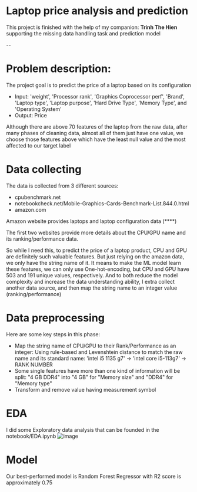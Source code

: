 # Laptop price analysis and prediction
This project is finished with the help of my companion: **Trinh The Hien** supporting the missing data handling task and prediction model

--
# Problem description:
The project goal is to predict the price of a laptop based on its configuration

- Input: 'weight', 'Processor rank', 'Graphics Coprocessor perf', 'Brand', 'Laptop type', 'Laptop purpose', 'Hard Drive Type', 'Memory Type', and 'Operating System'
- Output: Price

Although there are above 70 features of the laptop from the raw data, after many phases of cleaning data, almost all of them just have one value, we choose those features above which have the least null value and the most affected to our target label

# Data collecting
The data is collected from 3 different sources:
- cpubenchmark.net
- notebookcheck.net/Mobile-Graphics-Cards-Benchmark-List.844.0.html
- amazon.com

Amazon website provides laptops and laptop configuration data (****)

The first two websites provide more details about the CPU/GPU name and its ranking/performance data. 

So while I need this, to predict the price of a laptop product, CPU and GPU are definitely such valuable features. But just relying on the amazon data, we only have the string name of it. It means to make the ML model learn these features, we can only use One-hot-encoding, but CPU and GPU have 503 and 191 unique values, respectively. And to both reduce the model complexity and increase the data understanding ability, I extra collect another data source, and then map the string name to an integer value (ranking/performance)

# Data preprocessing
Here are some key steps in this phase:
- Map the string name of CPU/GPU to their Rank/Performance as an integer: Using rule-based and Levenshtein distance to match the raw name and its standard name: 'intel i5 1135 g7' -> 'intel core i5-113g7' -> RANK NUMBER
- Some single features have more than one kind of information will be split: "4 GB DDR4" into "4 GB" for "Memory size" and "DDR4" for "Memory type"
- Transform and remove value having measurement symbol

# EDA
I did some Exploratory data analysis that can be founded in the notebook/EDA.ipynb
![image](https://user-images.githubusercontent.com/84280247/223192302-b3240b7f-492c-4b84-ba9a-90ac9bf8ec52.png)

# Model
Our best-performed model is Random Forest Regressor with R2 score is approximately 0.75


